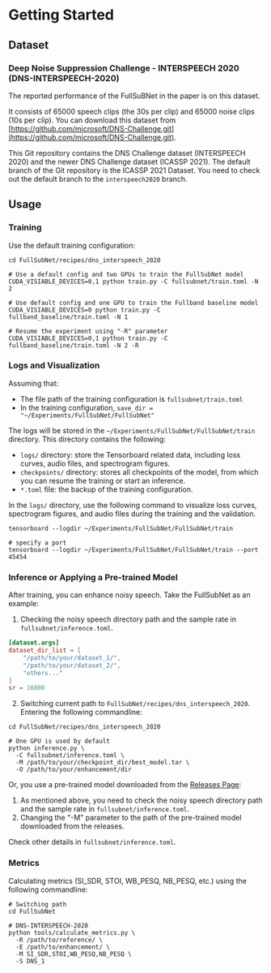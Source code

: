# Getting Started

## Dataset

### Deep Noise Suppression Challenge - INTERSPEECH 2020 (DNS-INTERSPEECH-2020)

The reported performance of the FullSuBNet in the paper is on this dataset.

It consists of 65000 speech clips (the 30s per clip) and 65000 noise clips (10s per clip). You can download this dataset
from [https://github.com/microsoft/DNS-Challenge.git](https://github.com/microsoft/DNS-Challenge.git).

This Git repository contains the DNS Challenge dataset (INTERSPEECH 2020) and the newer DNS Challenge dataset (ICASSP 2021). The default branch of the
Git repository is the ICASSP 2021 Dataset. You need to check out the default branch to the `interspeech2020` branch.

## Usage

### Training

Use the default training configuration:

```shell
cd FullSubNet/recipes/dns_interspeech_2020

# Use a default config and two GPUs to train the FullSubNet model
CUDA_VISIABLE_DEVICES=0,1 python train.py -C fullsubnet/train.toml -N 2

# Use default config and one GPU to train the Fullband baseline model
CUDA_VISIABLE_DEVICES=0 python train.py -C fullband_baseline/train.toml -N 1

# Resume the experiment using "-R" parameter
CUDA_VISIABLE_DEVICES=0,1 python train.py -C fullband_baseline/train.toml -N 2 -R
```

### Logs and Visualization

Assuming that:

- The file path of the training configuration is `fullsubnet/train.toml`
- In the training configuration, `save_dir = "~/Experiments/FullSubNet/FullSubNet"`

The logs will be stored in the `~/Experiments/FullSubNet/FullSubNet/train` directory. This directory contains the following:

- `logs/` directory: store the Tensorboard related data, including loss curves, audio files, and spectrogram figures.
- `checkpoints/` directory: stores all checkpoints of the model, from which you can resume the training or start an inference.
- `*.toml` file: the backup of the training configuration.

In the `logs/` directory, use the following command to visualize loss curves, spectrogram figures, and audio files during the training and the
validation.

```shell
tensorboard --logdir ~/Experiments/FullSubNet/FullSubNet/train

# specify a port
tensorboard --logdir ~/Experiments/FullSubNet/FullSubNet/train --port 45454
```

### Inference or Applying a Pre-trained Model

After training, you can enhance noisy speech. Take the FullSubNet as an example:

1. Checking the noisy speech directory path and the sample rate in `fullsubnet/inference.toml`.

```toml
[dataset.args]
dataset_dir_list = [
    "/path/to/your/dataset_1/",
    "/path/to/your/dataset_2/",
    "others..."
]
sr = 16000
```

2. Switching current path to `FullSubNet/recipes/dns_interspeech_2020`. Entering the following commandline:

```shell
cd FullSubNet/recipes/dns_interspeech_2020

# One GPU is used by default
python inference.py \
  -C fullsubnet/inference.toml \
  -M /path/to/your/checkpoint_dir/best_model.tar \
  -O /path/to/your/enhancement/dir
```

Or, you use a pre-trained model downloaded from the [Releases Page](https://github.com/haoxiangsnr/FullSubNet/releases):

1. As mentioned above, you need to check the noisy speech directory path and the sample rate in `fullsubnet/inference.toml`.
2. Changing the "-M" parameter to the path of the pre-trained model downloaded from the releases.

Check other details in `fullsubnet/inference.toml`.

### Metrics

Calculating metrics (SI_SDR, STOI, WB_PESQ, NB_PESQ, etc.) using the following commandline:

```shell
# Switching path
cd FullSubNet

# DNS-INTERSPEECH-2020
python tools/calculate_metrics.py \
  -R /path/to/reference/ \
  -E /path/to/enhancement/ \
  -M SI_SDR,STOI,WB_PESQ,NB_PESQ \
  -S DNS_1
```
